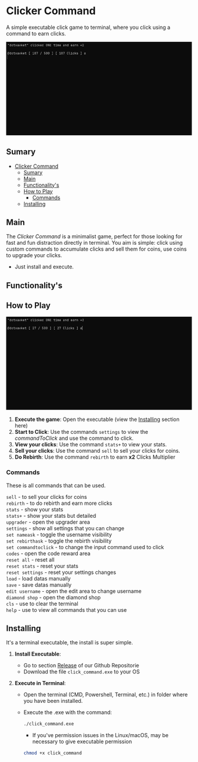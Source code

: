 # Clicker Command

A simple executable click game to terminal, where you click using a command to earn clicks. 


![MainIntroduction](./public/gifs/main.gif)


## Sumary

- [Clicker Command](#clicker-command)
  - [Sumary](#sumary)
  - [Main](#main)
  - [Functionality's](#functionalitys)
  - [How to Play](#how-to-play)
    - [Commands](#commands)
  - [Installing](#installing)

## Main

The *Clicker Command* is a minimalist game, perfect for those looking for fast and fun distraction directly in terminal. You aim is simple: click using custom commands to accumulate clicks and sell them for coins, use coins to upgrade your clicks.
- Just install and execute.


## Functionality's


## How to Play

![HowToPlay](./public/gifs/gameplay.gif)

1. **Execute the game**: Open the executable (view the [Installing](#installing) section here) 
2. **Start to Click**: Use the commands `settings` to view the *commandToClick* and use the command to click.
3. **View your clicks**: Use the command `stats+` to view your stats.
4. **Sell your clicks**: Use the command `sell` to sell your clicks for coins.
5. **Do Rebirth**: Use the command `rebirth` to earn **x2** Clicks Multiplier


### Commands

These is all commands that can be used.

``sell`` - to sell your clicks for coins <br>
``rebirth`` - to do rebirth and earn more clicks <br>
``stats`` - show your stats <br>
``stats+`` - show your stats but detailed <br>
``upgrader`` - open the upgrader area <br>
``settings`` - show all settings that you can change <br>
``set nameask`` - toggle the username visibility <br>
``set rebirthask`` - toggle the rebirth visibility <br>
``set commandtoclick`` - to change the input command used to click <br>
``codes`` - open the code reward area <br>
``reset all`` - reset all <br>
``reset stats`` - reset your stats <br>
``reset settings`` - reset your settings changes <br>
``load`` - load datas manually <br>
``save`` - save datas manually <br>
``edit username`` - open the edit area to change username <br>
``diamond shop`` - open the diamond shop <br>
``cls`` - use to clear the terminal <br>
``help`` - use to view all commands that you can use <br>


## Installing

It's a terminal executable, the install is super simple.

1. **Install Executable**:
   - Go to section [Release]() of our Github Repositorie
   - Download the file `click_command.exe` to your OS

2. **Execute in Terminal**:
   - Open the terminal (CMD, Powershell, Terminal, etc.) in folder where you have been installed.
   - Execute the .exe with the command:
      ```bash
      ./click_command.exe
      ```
      * If you've permission issues in the Linux/macOS, may be necessary to give executable permission 

      ```bash
      chmod +x click_command
      ```

